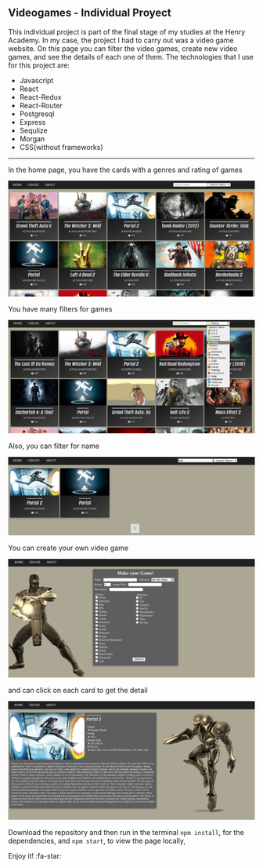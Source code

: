 ## Videogames - Individual Proyect

This individual project is part of the final stage of my studies at the Henry Academy.
In my case, the project I had to carry out was a video game website.
On this page you can filter the video games, create new video games, and see the details of each one of them.
The technologies that I use for this project are:
- Javascript
- React
- React-Redux
- React-Router
- Postgresql
- Express
- Sequlize
- Morgan
- CSS(without frameworks)

------------


In the home page, you have the cards with a genres and rating of games

![Home](https://github.com/EduHz/PI-Videogames-main/blob/main/readme%20images/1.png?raw=true)

You have many filters for games

![SearchBar](https://github.com/EduHz/PI-Videogames-main/blob/main/readme%20images/3.png?raw=true)

Also, you can filter for name

![Filter](https://github.com/EduHz/PI-Videogames-main/blob/main/readme%20images/2.png?raw=true)

You can create your own video game

![Create](https://github.com/EduHz/PI-Videogames-main/blob/main/readme%20images/4.png?raw=true)

and can click on each card to get the detail

![Create](https://github.com/EduHz/PI-Videogames-main/blob/main/readme%20images/5.png?raw=true)

Download the repository and then run in the terminal `npm install`, for the dependencies, and `npm start`, to view the page locally,

Enjoy it! :fa-star:
